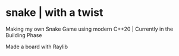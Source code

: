# snake | with a twist

Making my own Snake Game using modern C++20 | Currently in the Building Phase

Made a board with Raylib
